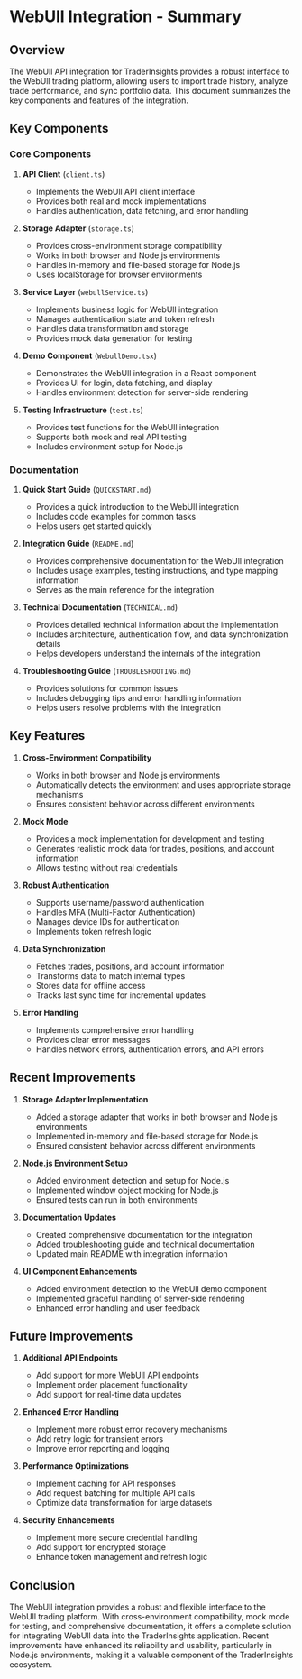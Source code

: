# WebUll Integration - Summary

## Overview

The WebUll API integration for TraderInsights provides a robust interface to the WebUll trading platform, allowing users to import trade history, analyze trade performance, and sync portfolio data. This document summarizes the key components and features of the integration.

## Key Components

### Core Components

1. **API Client** (`client.ts`)
   - Implements the WebUll API client interface
   - Provides both real and mock implementations
   - Handles authentication, data fetching, and error handling

2. **Storage Adapter** (`storage.ts`)
   - Provides cross-environment storage compatibility
   - Works in both browser and Node.js environments
   - Handles in-memory and file-based storage for Node.js
   - Uses localStorage for browser environments

3. **Service Layer** (`webullService.ts`)
   - Implements business logic for WebUll integration
   - Manages authentication state and token refresh
   - Handles data transformation and storage
   - Provides mock data generation for testing

4. **Demo Component** (`WebullDemo.tsx`)
   - Demonstrates the WebUll integration in a React component
   - Provides UI for login, data fetching, and display
   - Handles environment detection for server-side rendering

5. **Testing Infrastructure** (`test.ts`)
   - Provides test functions for the WebUll integration
   - Supports both mock and real API testing
   - Includes environment setup for Node.js

### Documentation

1. **Quick Start Guide** (`QUICKSTART.md`)
   - Provides a quick introduction to the WebUll integration
   - Includes code examples for common tasks
   - Helps users get started quickly

2. **Integration Guide** (`README.md`)
   - Provides comprehensive documentation for the WebUll integration
   - Includes usage examples, testing instructions, and type mapping information
   - Serves as the main reference for the integration

3. **Technical Documentation** (`TECHNICAL.md`)
   - Provides detailed technical information about the implementation
   - Includes architecture, authentication flow, and data synchronization details
   - Helps developers understand the internals of the integration

4. **Troubleshooting Guide** (`TROUBLESHOOTING.md`)
   - Provides solutions for common issues
   - Includes debugging tips and error handling information
   - Helps users resolve problems with the integration

## Key Features

1. **Cross-Environment Compatibility**
   - Works in both browser and Node.js environments
   - Automatically detects the environment and uses appropriate storage mechanisms
   - Ensures consistent behavior across different environments

2. **Mock Mode**
   - Provides a mock implementation for development and testing
   - Generates realistic mock data for trades, positions, and account information
   - Allows testing without real credentials

3. **Robust Authentication**
   - Supports username/password authentication
   - Handles MFA (Multi-Factor Authentication)
   - Manages device IDs for authentication
   - Implements token refresh logic

4. **Data Synchronization**
   - Fetches trades, positions, and account information
   - Transforms data to match internal types
   - Stores data for offline access
   - Tracks last sync time for incremental updates

5. **Error Handling**
   - Implements comprehensive error handling
   - Provides clear error messages
   - Handles network errors, authentication errors, and API errors

## Recent Improvements

1. **Storage Adapter Implementation**
   - Added a storage adapter that works in both browser and Node.js environments
   - Implemented in-memory and file-based storage for Node.js
   - Ensured consistent behavior across different environments

2. **Node.js Environment Setup**
   - Added environment detection and setup for Node.js
   - Implemented window object mocking for Node.js
   - Ensured tests can run in both environments

3. **Documentation Updates**
   - Created comprehensive documentation for the integration
   - Added troubleshooting guide and technical documentation
   - Updated main README with integration information

4. **UI Component Enhancements**
   - Added environment detection to the WebUll demo component
   - Implemented graceful handling of server-side rendering
   - Enhanced error handling and user feedback

## Future Improvements

1. **Additional API Endpoints**
   - Add support for more WebUll API endpoints
   - Implement order placement functionality
   - Add support for real-time data updates

2. **Enhanced Error Handling**
   - Implement more robust error recovery mechanisms
   - Add retry logic for transient errors
   - Improve error reporting and logging

3. **Performance Optimizations**
   - Implement caching for API responses
   - Add request batching for multiple API calls
   - Optimize data transformation for large datasets

4. **Security Enhancements**
   - Implement more secure credential handling
   - Add support for encrypted storage
   - Enhance token management and refresh logic

## Conclusion

The WebUll integration provides a robust and flexible interface to the WebUll trading platform. With cross-environment compatibility, mock mode for testing, and comprehensive documentation, it offers a complete solution for integrating WebUll data into the TraderInsights application. Recent improvements have enhanced its reliability and usability, particularly in Node.js environments, making it a valuable component of the TraderInsights ecosystem. 